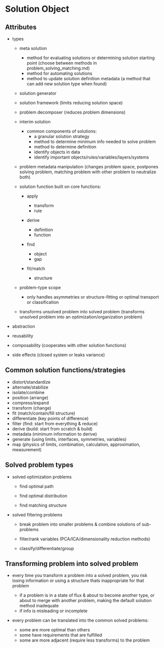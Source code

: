 # Solution Object

## Attributes

  - types

    - meta solution
      - method for evaluating solutions or determining solution starting point (choose between methods in problem_solving_matching.md)
      - method for automating solutions
      - method to update solution definition metadata (a method that can add new solution type when found)

    - solution generator

    - solution framework (limits reducing solution space)

    - problem decomposer (reduces problem dimensions)

    - interim solution 

      - common components of solutions:
        - a granular solution strategy
        - method to determine minimum info needed to solve problem
        - method to determine definition
        - identify objects in data
        - identify important objects/rules/variables/layers/systems

    - problem metadata manipulation (changes problem space, postpones solving problem, matching problem with other problem to neutralize both)

    - solution function built on core functions:

      - apply
        - transform
        - rule

      - derive
        - definition
        - function

      - find
        - object
        - gap

      - fit/match
        - structure

    - problem-type scope
      - only handles asymmetries or structure-fitting or optimal transport or classification



    - transforms unsolved problem into solved problem (transforms unsolved problem into an optimization/organization problem)

  - abstraction

  - reusability

  - composability (cooperates with other solution functions)

  - side effects (closed system or leaks variance)


## Common solution functions/strategies

  - distort/standardize
  - alternate/stabilize
  - isolate/combine
  - position (arrange)
  - compress/expand
  - transform (change)
  - fit (match/contain/fill structure)
  - differentiate (key points of difference)
  - filter (find: start from everything & reduce)
  - derive (build: start from scratch & build)
  - metadata (minimum information to derive)
  - generate (using limits, interfaces, symmetries, variables)
  - map (physics of limits, combination, calculation, approximation, measurement)


## Solved problem types

  - solved optimization problems

    - find optimal path

    - find optimal distribution

    - find matching structure

  - solved filtering problems

    - break problem into smaller problems & combine solutions of sub-problems

    - filter/rank variables (PCA/ICA/dimensionality reduction methods)

    - classify/differentiate/group


## Transforming problem into solved problem

  - every time you transform a problem into a solved problem, you risk losing information or using a structure thats inappropriate for that problem 

    - if a problem is in a state of flux & about to become another type, or about to merge with another problem, making the default solution method inadequate
    - if info is misleading or incomplete

  - every problem can be translated into the common solved problems:

    - some are more optimal than others
    - some have requirements that are fulfilled
    - some are more adjacent (require less transforms) to the problem


